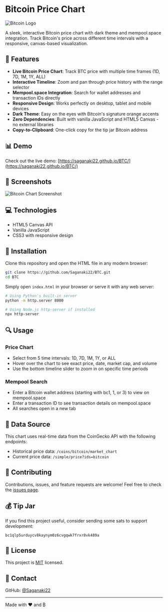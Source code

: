 # Bitcoin Price Chart

![Bitcoin Logo](https://bitcoin.org/img/icons/opengraph.png)

A sleek, interactive Bitcoin price chart with dark theme and mempool.space integration. Track Bitcoin's price across different time intervals with a responsive, canvas-based visualization.

## 🚀 Features

- **Live Bitcoin Price Chart**: Track BTC price with multiple time frames (1D, 7D, 1M, 1Y, ALL)
- **Interactive Timeline**: Zoom and pan through price history with the range selector
- **Mempool.space Integration**: Search for wallet addresses and transaction IDs directly
- **Responsive Design**: Works perfectly on desktop, tablet and mobile devices
- **Dark Theme**: Easy on the eyes with Bitcoin's signature orange accents
- **Zero Dependencies**: Built with vanilla JavaScript and HTML5 Canvas - no external libraries
- **Copy-to-Clipboard**: One-click copy for the tip jar Bitcoin address

## 📊 Demo

Check out the live demo: [https://saganaki22.github.io/BTC/](https://saganaki22.github.io/BTC/)

## 📱 Screenshots

![Bitcoin Chart Screenshot](https://i.ibb.co/placeholder-image/btc-chart-screenshot.png)

## 💻 Technologies

- HTML5 Canvas API
- Vanilla JavaScript
- CSS3 with responsive design

## 🔧 Installation

Clone this repository and open the HTML file in any modern browser:

```bash
git clone https://github.com/Saganaki22/BTC.git
cd BTC
```

Simply open `index.html` in your browser or serve it with any web server:

```bash
# Using Python's built-in server
python -m http.server 8000

# Using Node.js http-server if installed
npx http-server
```

## 🔍 Usage

### Price Chart
- Select from 5 time intervals: 1D, 7D, 1M, 1Y, or ALL
- Hover over the chart to see exact price, date, market cap, and volume
- Use the bottom timeline slider to zoom in on specific time periods

### Mempool Search
- Enter a Bitcoin wallet address (starting with bc1, 1, or 3) to view on mempool.space
- Enter a transaction ID to see transaction details on mempool.space
- All searches open in a new tab

## 🔄 Data Source

This chart uses real-time data from the CoinGecko API with the following endpoints:
- Historical price data: `/coins/bitcoin/market_chart`
- Current price data: `/simple/price?ids=bitcoin`

## 🤝 Contributing

Contributions, issues, and feature requests are welcome! Feel free to check the [issues page](https://github.com/Saganaki22/BTC/issues).

## 💰 Tip Jar

If you find this project useful, consider sending some sats to support development:

```
bc1qlp5urduycv8kaynym0z6cvgqwk7frxr8vk489a
```

## 📝 License

This project is [MIT](LICENSE) licensed.

## 📧 Contact

GitHub: [@Saganaki22](https://github.com/Saganaki22)

---

Made with ❤️ and ₿

